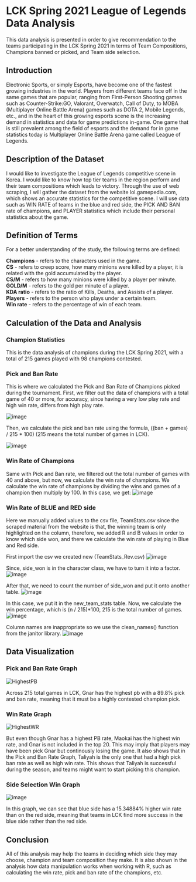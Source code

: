 # LCK Spring 2021 League of Legends Data Analysis

This data analysis is presented in order to give recommendation to the teams participating in the LCK Spring 2021 in terms of Team Compositions, Champions banned or picked, and Team side selection.

## Introduction

Electronic Sports, or simply Esports, have become one of the fastest growing industries in the world. Players from different teams face off in the same games that are
popular, ranging from First-Person Shooting games such as Counter-Strike:GO, Valorant, Overwatch, Call of Duty, to MOBA (Multiplayer Online Battle Arena) games such as
DOTA 2, Mobile Legends, etc., and in the heart of this growing esports scene is the increasing demand in statistics and data for game predictions in-game. One game that
is still prevalent among the field of esports and the demand for in game statistics today is Multiplayer Online Battle Arena game called League of Legends.

## Description of the Dataset

I would like to investigate the League of Legends competitive scene in Korea. I would like to know how top tier teams in the region perform and their team compositions which leads to victory. Through the use of web scraping, I will gather the dataset from the website lol.gamepedia.com, which shows an accurate statistics for the competitive scene. I will use data such as WIN RATE of teams in the blue and red side, the PICK AND BAN rate of champions, and PLAYER statistics which include their personal statistics about the game.

## Definition of Terms

For a better understanding of the study, the following terms are defined:

__Champions__ - refers to the characters used in the game. <br/>
__CS__ - refers to creep score, how many minions were killed by a player, it is related with the gold accumulated by the player. <br/>
__CS/M__ - refers to how many minions were killed by a player per minute. <br/>
__GOLD/M__ - refers to the gold per minute of a player. <br/>
__KDA ratio__ - refers to the ratio of Kills, Deaths, and Assists of a player.<br/>
__Players__ - refers to the person who plays under a certain team. <br/>
__Win rate__ - refers to the percentage of win of each team. <br/>

## Calculation of the Data and Analysis

### Champion Statistics
This is the data analysis of champions during the LCK Spring 2021, with a total of 215 games played with 98 champions contested.

### Pick and Ban Rate
This is where we calculated the Pick and Ban Rate of Champions picked during the tournament.
First, we filter out the data of champions with a total game of 40 or more, for accuracy, since having a very low play rate and high win rate, differs from high play rate.

![image](https://user-images.githubusercontent.com/74399142/186635570-fa385169-463a-4424-aba8-68583d763fd5.png)

Then, we calculate the pick and ban rate using the formula, ((ban + games) / 215 * 100) (215 means the total number of games in LCK).

![image](https://user-images.githubusercontent.com/74399142/186640062-0cec7e84-ad1b-4297-8537-a15072399579.png)

### Win Rate of Champions
Same with Pick and Ban rate, we filtered out the total number of games with 40 and above, but now, we calculate the win rate of champions.
We calculate the win rate of champions by dividing the wins and games of a champion then multiply by 100. In this case, we get:
![image](https://user-images.githubusercontent.com/74399142/186645303-2d9b997d-b9ae-451c-b98d-15da1bea9ef5.png)

### Win Rate of BLUE and RED side
Here we manually added values to the csv file, TeamStats.csv since the scraped material from the website is that, the winning team is only highlighted on the column, therefore, we added R and B values in order to know which side won, and there we calculate the win rate of playing in Blue and Red side.

First import the csv we created new (TeamStats_Rev.csv)
![image](https://user-images.githubusercontent.com/74399142/186650554-66ced776-9130-4c5d-8e09-0ace9bdcc6d0.png)

Since, side_won is in the character class, we have to turn it into a factor.
![image](https://user-images.githubusercontent.com/74399142/186651193-b5786cda-bdbf-4b5d-af27-05c9e9ac0ef3.png)

After that, we need to count the number of side_won and put it onto another table.
![image](https://user-images.githubusercontent.com/74399142/186651391-56fd5c65-89f8-4124-af14-c451414a1400.png)

In this case, we put it in the new_team_stats table.
Now, we calculate the win percentage, which is (n / 215)*100, 215 is the total number of games.
![image](https://user-images.githubusercontent.com/74399142/186651738-7484e4fb-25fc-477b-9da9-006aa3cf4417.png)

Column names are inappropriate so we use the clean_names() function from the janitor library.
![image](https://user-images.githubusercontent.com/74399142/186652231-1480122c-eb8d-49bf-9df9-8eb5f2aea806.png)

## Data Visualization

### Pick and Ban Rate Graph
![HighestPB](https://user-images.githubusercontent.com/74399142/186644582-9d2008a9-32d6-4e42-b1e1-85d0db5c8b97.png)

Across 215 total games in LCK, Gnar has the highest pb with a 89.8% pick and ban rate, meaning that it must be a highly contested champion pick.

### Win Rate Graph
![HighestWR](https://user-images.githubusercontent.com/74399142/186645929-15459073-f5af-454d-8c00-9c6486a87e00.png)

But even though Gnar has a highest PB rate, Maokai has the highest win rate, and Gnar is not included in the top 20. This may imply that players may have
been pick Gnar but continously losing the game. It also shows that in the Pick and Ban Rate Graph, Taliyah is the only one that had a high pick ban rate as well as high win rate. This shows that Taliyah is successful during the season, and teams might want to start picking this champion.

### Side Selection Win Graph

![image](https://user-images.githubusercontent.com/74399142/186719335-d635eaed-26f0-4d27-aa29-c446de8a0e24.png)

In this graph, we can see that blue side has a 15.34884% higher win rate than
on the red side, meaning that teams in LCK find more success in the blue side rather than the red side.

## Conclusion

All of this analysis may help the teams in deciding which side they may choose, champion and team composition they make. It is also shown in the analysis how data manipulation works when working with R, such as calculating the win rate, pick and ban rate of the champions, etc. 
